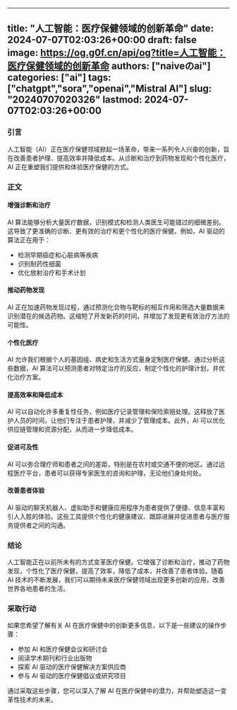 
---
title: "人工智能：医疗保健领域的创新革命"
date: 2024-07-07T02:03:26+00:00
draft: false
image: https://og.g0f.cn/api/og?title=人工智能：医疗保健领域的创新革命
authors: ["naiveのai"]
categories: ["ai"]
tags: ["chatgpt","sora","openai","Mistral AI"]
slug: "20240707020326"
lastmod: 2024-07-07T02:03:26+00:00
---
### 引言

人工智能（AI）正在医疗保健领域掀起一场革命，带来一系列令人兴奋的创新，旨在改善患者护理、提高效率并降低成本。从诊断和治疗到药物发现和个性化医疗，AI 正在重塑我们提供和体验医疗保健的方式。

### 正文

#### 增强诊断和治疗

AI 算法能够分析大量医疗数据，识别模式和检测人类医生可能错过的细微差别。这导致了更准确的诊断、更有效的治疗和更个性化的医疗保健。例如，AI 驱动的算法正在用于：

- 检测早期癌症和心脏病等疾病
- 识别耐药性细菌
- 优化放射治疗和手术计划

#### 推动药物发现

AI 正在加速药物发现过程，通过预测化合物与靶标的相互作用和筛选大量数据来识别潜在的候选药物。这缩短了开发新药的时间，并增加了发现更有效治疗方法的可能性。

#### 个性化医疗

AI 允许我们根据个人的基因组、病史和生活方式量身定制医疗保健。通过分析这些数据，AI 算法可以预测患者对特定治疗的反应，制定个性化的护理计划，并优化治疗方案。

#### 提高效率和降低成本

AI 可以自动化许多重复性任务，例如医疗记录管理和保险索赔处理。这释放了医护人员的时间，让他们专注于患者护理，并减少了管理成本。此外，AI 可以优化供应链管理和资源分配，从而进一步降低成本。

#### 促进可及性

AI 可以弥合理疗师和患者之间的差距，特别是在农村或交通不便的地区。通过远程医疗平台，患者可以获得专家医生的咨询和护理，无论他们身处何处。

#### 改善患者体验

AI 驱动的聊天机器人、虚拟助手和健康应用程序为患者提供了便捷、信息丰富和引人入胜的体验。这些工具提供个性化的健康建议、跟踪进展并促进患者与医疗服务提供者之间的沟通。

### 结论

人工智能正在以前所未有的方式变革医疗保健。它增强了诊断和治疗，推动了药物发现，个性化了医疗保健，提高了效率，降低了成本，并改善了患者体验。随着 AI 技术的不断发展，我们可以期待未来医疗保健领域出现更多创新的应用，改善世界各地患者的生活。

### 采取行动

如果您希望了解有关 AI 在医疗保健中的创新更多信息，以下是一些建议的操作步骤：

- 参加 AI 和医疗保健会议和研讨会
- 阅读学术期刊和行业出版物
- 探索 AI 驱动的医疗保健解决方案供应商
- 参与 AI 驱动的医疗保健倡议或研究项目

通过采取这些步骤，您可以深入了解 AI 在医疗保健中的潜力，并帮助塑造这一变革性技术的未来。